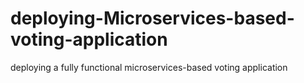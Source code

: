 # deploying-Microservices-based-voting-application
deploying a fully functional microservices-based voting application

